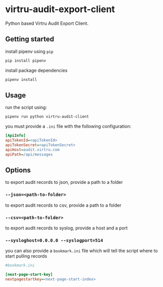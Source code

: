 # virtru-audit-export-client

Python based Virtru Audit Export Client.

## Getting started

install pipenv using `pip`

```bash
pip install pipenv
````

install package dependencies

```bash
pipenv install
```

## Usage

run the script using:

```bash
pipenv run python virtru-audit-client
```

you must provide a `.ini` file with the following configuration:

```ini
[ApiInfo]
apiTokenId=<apiTokenId>
apiTokenSecret=<apiTokenSecret>
apiHost=audit.virtru.com
apiPath=/api/messages
```

## Options

to export audit records to json, provide a path to a folder

### `--json=<path-to-folder>`

to export audit records to csv, provide a path to a folder

### `--csv=<path-to-folder>`

to export audit records to syslog, provide a host and a port

### `--sysloghost=0.0.0.0 --syslogport=514`

you can also provide a `bookmark.ini` file which will tell the script where to start pulling records

```ini
#bookmark.ini

[next-page-start-key]
nextpagestartkey=<next-page-start-index>

```